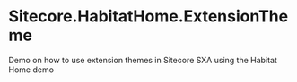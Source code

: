 # Sitecore.HabitatHome.ExtensionTheme
Demo on how to use extension themes in Sitecore SXA using the Habitat Home demo